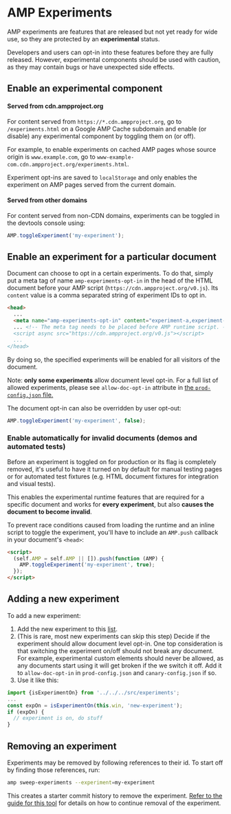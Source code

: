 # AMP Experiments

AMP experiments are features that are released but not yet ready for wide use, so they are protected by an **experimental** status.

Developers and users can opt-in into these features before they are fully released. However, experimental components should be used with caution, as they may contain bugs or have unexpected side effects.

## Enable an experimental component

#### Served from cdn.ampproject.org

For content served from `https://*.cdn.ampproject.org`,
go to `/experiments.html` on a Google AMP Cache subdomain and enable (or disable) any experimental component by toggling them on (or off).

For example, to enable experiments on cached AMP pages whose source origin is `www.example.com`, go to `www-example-com.cdn.ampproject.org/experiments.html`.

Experiment opt-ins are saved to `localStorage` and only enables the experiment on AMP pages served from the current domain.

#### Served from other domains

For content served from non-CDN domains, experiments can be toggled in the devtools console using:

```javascript
AMP.toggleExperiment('my-experiment');
```

## Enable an experiment for a particular document

Document can choose to opt in a certain experiments. To do that, simply put a meta tag of name `amp-experiments-opt-in` in the head of the HTML document before your AMP script (`https://cdn.ampproject.org/v0.js`). Its `content` value is a comma separated string of experiment IDs to opt in.

```HTML
<head>
  ...
  <meta name="amp-experiments-opt-in" content="experiment-a,experiment-b">
  ... <!-- The meta tag needs to be placed before AMP runtime script. ->
  <script async src="https://cdn.ampproject.org/v0.js"></script>
  ...
</head>
```

By doing so, the specified experiments will be enabled for all visitors of the document.

Note: **only some experiments** allow document level opt-in. For a full list of allowed experiments, please see `allow-doc-opt-in` attribute in [the `prod-config.json` file.](../../build-system/global-configs/prod-config.json)

The document opt-in can also be overridden by user opt-out:

```javascript
AMP.toggleExperiment('my-experiment', false);
```

### Enable automatically for invalid documents (demos and automated tests)

Before an experiment is toggled on for production or its flag is completely removed, it's useful to have it turned on by default for manual testing pages or for automated test fixtures (e.g. HTML document fixtures for integration and visual tests).

This enables the experimental runtime features that are required for a specific document and works for **every experiment**, but also **causes the document to become invalid**.

To prevent race conditions caused from loading the runtime and an inline script to toggle the experiment, you'll have to include an `AMP.push` callback in your document's `<head>`:

```html
<script>
  (self.AMP = self.AMP || []).push(function (AMP) {
    AMP.toggleExperiment('my-experiment', true);
  });
</script>
```

## Adding a new experiment

To add a new experiment:

1. Add the new experiment to this [list](https://github.com/ampproject/amphtml/blob/main/tools/experiments/experiments-config.js).
1. (This is rare, most new experiments can skip this step) Decide if the experiment should allow document level opt-in. One top consideration is that switching the experiment on/off should not break any document. For example, experimental custom elements should never be allowed, as any documents start using it will get broken if the we switch it off. Add it to `allow-doc-opt-in` in `prod-config.json` and `canary-config.json` if so.
1. Use it like this:

```javascript
import {isExperimentOn} from '../../../src/experiments';
...
const expOn = isExperimentOn(this.win, 'new-experiment');
if (expOn) {
  // experiment is on, do stuff
}
```

## Removing an experiment

Experiments may be removed by following references to their id. To start off
by finding those references, run:

```bash
amp sweep-experiments --experiment=my-experiment
```

This creates a starter commit history to remove the experiment. [Refer to the guide for this tool](../../build-system/tasks/sweep-experiments/README.md) for details on how to continue removal of the experiment.

